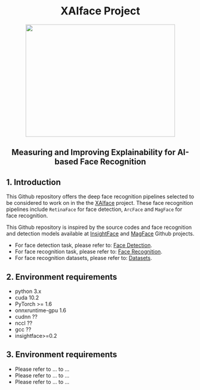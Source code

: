   <h1 align="center"> XAIface Project </h1>


<p align="center">
<img src="https://user-images.githubusercontent.com/95922984/145866931-26f50ad1-ce10-467e-85d5-8983de00300d.png" width="400" height="300">
</p>

<h2 align="center"> 
 Measuring and Improving Explainability for AI-based Face Recognition 
</h2>

## 1. Introduction
This Github repository offers the deep face recognition pipelines selected to be considered to work on in the the [XAIface](https://www.linkedin.com/in/chistera-xaiface-6a3478219/?originalSubdomain=fr) project. These face recognition pipelines include `RetinaFace`  for face detection, `ArcFace`  and `MagFace` for face recognition.

This Github repository is inspired by the source codes and face recognition and detection models available at [InsightFace](https://github.com/deepinsight/insightface) and [MagFace](https://github.com/IrvingMeng/MagFace) Github projects.

- For face detection task, please refer to: [Face Detection](https://github.com/IrvingMeng/MagFace).
- For face recognition task, please refer to: [Face Recognition](https://github.com/IrvingMeng/MagFace).
- For face recognition datasets, please refer to: [Datasets](https://github.com/IrvingMeng/MagFace).


## 2. Environment requirements

- python 3.x
- cuda 10.2 
- PyTorch >= 1.6
- onnxruntime-gpu 1.6 
- cudnn ??
- nccl ??
- gcc ??
- insightface>=0.2  

## 3. Environment requirements

- Please refer to ... to ...
- Please refer to ... to ...
- Please refer to ... to ...
